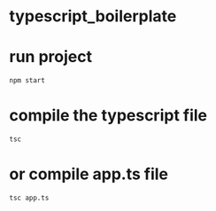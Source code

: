 # typescript_boilerplate

# run project
`npm start`

# compile the typescript file
`tsc`

# or compile app.ts file
`tsc app.ts`

